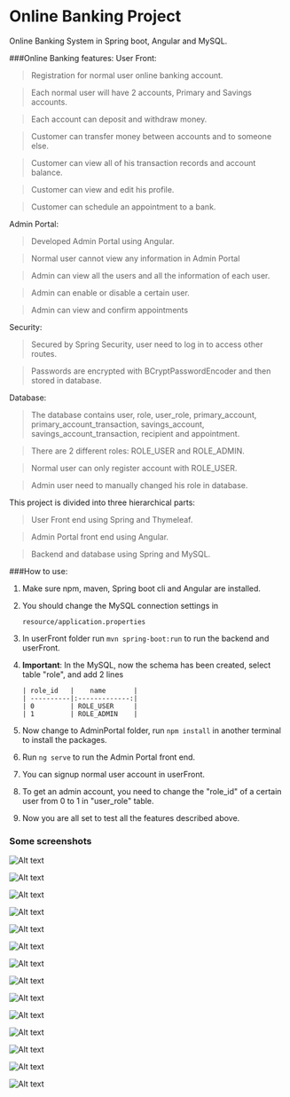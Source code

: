 # Online Banking Project
Online Banking System in Spring boot, Angular and MySQL.


###Online Banking features:
User Front:

> Registration for normal user online banking account.

> Each normal user will have 2 accounts, Primary and Savings accounts.

> Each account can deposit and withdraw money.

> Customer can transfer money between accounts and to someone else.

> Customer can view all of his transaction records and account balance.

> Customer can view and edit his profile.

> Customer can schedule an appointment to a bank.

Admin Portal:

> Developed Admin Portal using Angular.

> Normal user cannot view any information in Admin Portal

> Admin can view all the users and all the information of each user.

> Admin can enable or disable a certain user.

> Admin can view and confirm appointments



Security:

> Secured by Spring Security, user need to log in to access other routes.

>Passwords are encrypted with BCryptPasswordEncoder and then stored in database.



Database:

>The database contains user, role, user_role, primary_account, primary_account_transaction, savings_account, savings_account_transaction, recipient and appointment.

> There are 2 different roles: ROLE_USER and ROLE_ADMIN. 

> Normal user can only register account with ROLE_USER. 

> Admin user need to manually changed his role in database.


This project is divided into three hierarchical parts: 

> User Front end using Spring and Thymeleaf.

> Admin Portal front end using Angular. 

> Backend and database using Spring and MySQL.

###How to use:

1. Make sure npm, maven, Spring boot cli and Angular are installed.

2. You should change the MySQL connection settings in 
    
    `resource/application.properties`
    
3. In userFront folder run `mvn spring-boot:run` to run the backend and userFront.

4.  **Important**: In the MySQL, now the schema has been created, select table "role", and add 2 lines

        | role_id   |    name       | 
        | ----------|:-------------:| 
        | 0         | ROLE_USER     | 
        | 1         | ROLE_ADMIN    | 

3. Now change to AdminPortal folder, run `npm install` in another terminal to install the packages.

4. Run `ng serve` to run the Admin Portal front end.

5. You can signup normal user account in userFront.

6. To get an admin account, you need to change the "role_id" of a certain user from 0 to 1 in "user_role" table.

7. Now you are all set to test all the features described above.

### Some screenshots

![Alt text](https://github.com/Guheyhey/Online-Banking/raw/master/images/1.PNG) 


![Alt text](https://github.com/Guheyhey/Online-Banking/raw/master/images/2.PNG)

 
![Alt text](https://github.com/Guheyhey/Online-Banking/raw/master/images/3.PNG) 


![Alt text](https://github.com/Guheyhey/Online-Banking/raw/master/images/4.PNG) 


![Alt text](https://github.com/Guheyhey/Online-Banking/raw/master/images/5.PNG)

 
![Alt text](https://github.com/Guheyhey/Online-Banking/raw/master/images/6.PNG)

 
![Alt text](https://github.com/Guheyhey/Online-Banking/raw/master/images/7.PNG) 


![Alt text](https://github.com/Guheyhey/Online-Banking/raw/master/images/8.PNG) 


![Alt text](https://github.com/Guheyhey/Online-Banking/raw/master/images/9.PNG) 


![Alt text](https://github.com/Guheyhey/Online-Banking/raw/master/images/a1.PNG)


![Alt text](https://github.com/Guheyhey/Online-Banking/raw/master/images/a2.PNG)

 
![Alt text](https://github.com/Guheyhey/Online-Banking/raw/master/images/a3.PNG) 


![Alt text](https://github.com/Guheyhey/Online-Banking/raw/master/images/4.PNG)

 
![Alt text](https://github.com/Guheyhey/Online-Banking/raw/master/images/5.PNG) 

